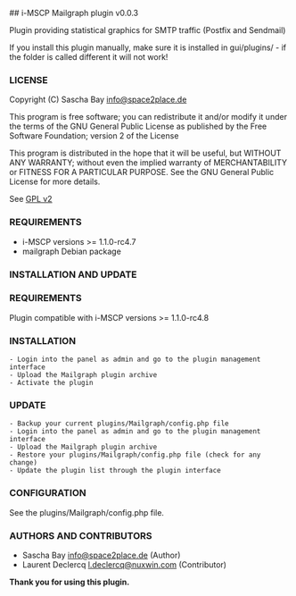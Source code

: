 ## i-MSCP Mailgraph plugin v0.0.3

Plugin providing statistical graphics for SMTP traffic (Postfix and Sendmail)

If you install this plugin manually, make sure it is installed in
gui/plugins/ - if the folder is called different it will not work!

### LICENSE

Copyright (C) Sascha Bay <info@space2place.de>

This program is free software; you can redistribute it and/or modify
it under the terms of the GNU General Public License as published by
the Free Software Foundation; version 2 of the License

This program is distributed in the hope that it will be useful,
but WITHOUT ANY WARRANTY; without even the implied warranty of
MERCHANTABILITY or FITNESS FOR A PARTICULAR PURPOSE.  See the
GNU General Public License for more details.

See [GPL v2](http://www.gnu.org/licenses/gpl-2.0.html "GPL v2")

### REQUIREMENTS

 - i-MSCP versions >= 1.1.0-rc4.7
 - mailgraph Debian package

### INSTALLATION AND UPDATE

### REQUIREMENTS

Plugin compatible with i-MSCP versions >= 1.1.0-rc4.8

### INSTALLATION

	- Login into the panel as admin and go to the plugin management interface
	- Upload the Mailgraph plugin archive
	- Activate the plugin

### UPDATE

	- Backup your current plugins/Mailgraph/config.php file
	- Login into the panel as admin and go to the plugin management interface
	- Upload the Mailgraph plugin archive
	- Restore your plugins/Mailgraph/config.php file (check for any change)
	- Update the plugin list through the plugin interface

### CONFIGURATION

 See the plugins/Mailgraph/config.php file.

### AUTHORS AND CONTRIBUTORS

 - Sascha Bay <info@space2place.de> (Author)
 - Laurent Declercq <l.declercq@nuxwin.com> (Contributor)

**Thank you for using this plugin.**
